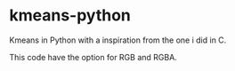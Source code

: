 # kmeans-python
Kmeans in Python with a inspiration from the one i did in C.

This code have the option for RGB and RGBA.
